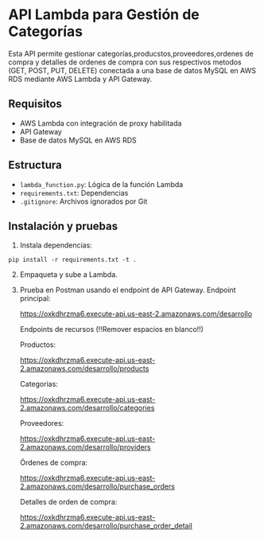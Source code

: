 # API Lambda para Gestión de Categorías

Esta API permite gestionar categorías,producstos,proveedores,ordenes de compra y detalles de ordenes de compra con sus respectivos metodos  (GET, POST, PUT, DELETE) conectada a una base de datos MySQL en AWS RDS mediante AWS Lambda y API Gateway.

## Requisitos

- AWS Lambda con integración de proxy habilitada
- API Gateway
- Base de datos MySQL en AWS RDS

## Estructura

- `lambda_function.py`: Lógica de la función Lambda
- `requirements.txt`: Dependencias
- `.gitignore`: Archivos ignorados por Git

## Instalación y pruebas

1. Instala dependencias:

```
pip install -r requirements.txt -t .
```

2. Empaqueta y sube a Lambda.

3. Prueba en Postman usando el endpoint de API Gateway.
   Endpoint principal:

   https://oxkdhrzma6.execute-api.us-east-2.amazonaws.com/desarrollo

   Endpoints de recursos              (!!Remover espacios en blanco!!)
   
   Productos:
   
   https://oxkdhrzma6.execute-api.us-east-2.amazonaws.com/desarrollo/products
   
   Categorias:
   
   https://oxkdhrzma6.execute-api.us-east-2.amazonaws.com/desarrollo/categories
   
   Proveedores:
   
   https://oxkdhrzma6.execute-api.us-east-2.amazonaws.com/desarrollo/providers
   
   Órdenes de compra:
   
   https://oxkdhrzma6.execute-api.us-east-2.amazonaws.com/desarrollo/purchase_orders
   
   Detalles de orden de compra:
   
   https://oxkdhrzma6.execute-api.us-east-2.amazonaws.com/desarrollo/purchase_order_detail
   
